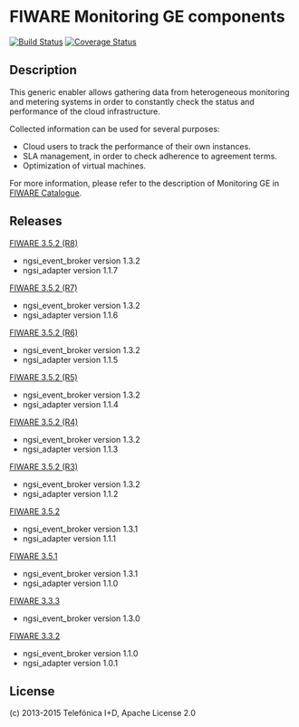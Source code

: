 # FIWARE Monitoring GE components
[![Build Status](https://travis-ci.org/telefonicaid/fiware-monitoring.svg?branch=develop)](https://travis-ci.org/telefonicaid/fiware-monitoring)
[![Coverage Status](https://coveralls.io/repos/telefonicaid/fiware-monitoring/badge.png?branch=develop)](https://coveralls.io/r/telefonicaid/fiware-monitoring)

## Description

This generic enabler allows gathering data from heterogeneous monitoring and
metering systems in order to constantly check the status and performance of the
cloud infrastructure.

Collected information can be used for several purposes:

* Cloud users to track the performance of their own instances.
* SLA management, in order to check adherence to agreement terms.
* Optimization of virtual machines.

For more information, please refer to the description of Monitoring GE in
[FIWARE Catalogue][fiware_catalogue_monitoring_ref].

## Releases

[FIWARE 3.5.2 (R8)][release_3_5_2_ref]

* ngsi_event_broker version 1.3.2
* ngsi_adapter version 1.1.7

[FIWARE 3.5.2 (R7)][release_3_5_2_ref]

* ngsi_event_broker version 1.3.2
* ngsi_adapter version 1.1.6

[FIWARE 3.5.2 (R6)][release_3_5_2_ref]

* ngsi_event_broker version 1.3.2
* ngsi_adapter version 1.1.5

[FIWARE 3.5.2 (R5)][release_3_5_2_ref]

* ngsi_event_broker version 1.3.2
* ngsi_adapter version 1.1.4

[FIWARE 3.5.2 (R4)][release_3_5_2_ref]

* ngsi_event_broker version 1.3.2
* ngsi_adapter version 1.1.3

[FIWARE 3.5.2 (R3)][release_3_5_2_ref]

* ngsi_event_broker version 1.3.2
* ngsi_adapter version 1.1.2

[FIWARE 3.5.2][release_3_5_2_ref]

* ngsi_event_broker version 1.3.1
* ngsi_adapter version 1.1.1

[FIWARE 3.5.1][release_3_5_1_ref]

* ngsi_event_broker version 1.3.1
* ngsi_adapter version 1.1.0

[FIWARE 3.3.3][release_3_3_3_ref]

* ngsi_event_broker version 1.3.0

[FIWARE 3.3.2][release_3_3_2_ref]

* ngsi_event_broker version 1.1.0
* ngsi_adapter version 1.0.1

## License

(c) 2013-2015 Telefónica I+D, Apache License 2.0

[fiware_catalogue_monitoring_ref]:
http://catalogue.fiware.org/enablers/monitoring-ge-fiware-implementation
"Monitoring GE - FIWARE Implementation"

[release_3_5_2_ref]:
https://forge.fi-ware.org/frs/?group_id=7&release_id=529#cloud-monitoring-3-5-2-title-content
"Monitoring GE - FIWARE Release 3.5.2"

[release_3_5_1_ref]:
https://forge.fi-ware.org/frs/?group_id=7&release_id=506#cloud-monitoring-3-5-1-title-content
"Monitoring GE - FIWARE Release 3.5.1"

[release_3_3_3_ref]:
https://forge.fi-ware.org/frs/?group_id=7&release_id=419#cloud-monitoring-3-3-3-title-content
"Monitoring GE - FIWARE Release 3.3.3"

[release_3_3_2_ref]:
https://forge.fi-ware.org/frs/?group_id=23&release_id=399#cloud-monitoring-3-3-2-title-content
"Monitoring GE - FIWARE Release 3.3.2"
